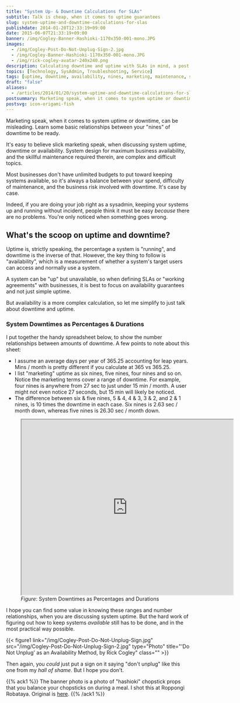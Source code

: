 ```yaml
---
title: "System Up- & Downtime Calculations for SLAs"
subtitle: Talk is cheap, when it comes to uptime guarantees
slug: system-uptime-and-downtime-calculations-for-slas
publishdate: 2014-01-20T12:33:19+09:00
date: 2015-06-07T21:33:19+09:00
banner: /img/Cogley-Banner-Hashioki-1170x350-001-mono.JPG
images:
  - /img/Cogley-Post-Do-Not-Unplug-Sign-2.jpg
  - /img/Cogley-Banner-Hashioki-1170x350-001-mono.JPG
  - /img/rick-cogley-avatar-240x240.png
description: Calculating downtime and uptime with SLAs in mind, a post by Rick Cogley.
topics: [Technology, SysAdmin, Troubleshooting, Service]
tags: [uptime, downtime, availability, nines, marketing, maintenance, sla, risk]
draft: "false"
aliases:
  - /articles/2014/01/20/system-uptime-and-downtime-calculations-for-slas/
postsummary: Marketing speak, when it comes to system uptime or downtime, can be  misleading. Learn some basic relationships between your "nines" of downtime to be ready.
postsvg: icon-origami-fish
---
```


Marketing speak, when it comes to system uptime or downtime, can be  misleading. Learn some basic relationships between your "nines" of downtime to be ready.

<!--more-->

It's easy to believe slick marketing speak, when discussing system uptime, downtime or availability. System design for maximum business availability, and the skillful maintenance required therein, are complex and difficult topics.

Most businesses don't have unlimited budgets to put toward keeping systems available, so it's always a balance between your spend, difficulty of maintenance, and the business risk involved with downtime. It's case by case.

Indeed, if you are doing your job right as a sysadmin, keeping your systems up and running without incident, people think it must be easy _because_ there are no problems. You're only noticed when something goes wrong.

## What's the scoop on uptime and downtime?  

Uptime is, strictly speaking, the percentage a system is "running", and downtime is the inverse of that. However, the key thing to follow is "availability", which is a measurement of whether a system's target users can access and normally use a system.

A system can be "up" but unavailable, so when defining SLAs or "working agreements" with businesses, it is best to focus on availability guarantees and not just simple uptime.

But availability is a more complex calculation, so let me simplify to just talk about downtime and uptime.

### System Downtimes as Percentages & Durations

I put together the handy spreadsheet below, to show the number relationships between amounts of downtime. A few points to note about this sheet:

* I assume an average days per year of 365.25 accounting for leap years. Mins / month is pretty different if you calculate at 365 vs 365.25.
* I list "marketing" uptime as six nines, five nines, four nines and so on. Notice the marketing terms cover a range of downtime. For example, four nines is anywhere from 27 sec to just under 15 min / month. A user might not even notice 27 seconds, but 15 min will likely be noticed.
* The difference between six & five nines, 5 & 4, 4 & 3, 3 & 2, and 2 & 1 nines, is 10 times the downtime in each case. Six nines is 2.63 sec / month down, whereas five nines is 26.30 sec / month down.

<figure class="fit">
<iframe width='580px' height='480px' frameborder='1px' allowtransparency='true' scrolling='no' src='https://docs.google.com/spreadsheet/pub?key=0AoreQ_hTvc2XdGQxZURCdU9YTUJheVVwd1h5MGZhTUE&single=true&gid=0&range=A1%3AH24&output=html'></iframe>
<figcaption class="sans center"><em>Figure</em>: System Downtimes as Percentages and Durations</figcaption>
</figure>

I hope you can find some value in knowing these ranges and number relationships, when you are discussing system uptime. But the hard work of figuring out how to keep systems _available_ still has to be done, and in the most practical way possible.

{{< figure1 link="/img/Cogley-Post-Do-Not-Unplug-Sign.jpg" src="/img/Cogley-Post-Do-Not-Unplug-Sign-2.jpg" type="Photo" title="'Do Not Unplug' as an Availability Method, by Rick Cogley" class="" >}}

Then again, you _could_ just put a sign on it saying "don't unplug" like this one from my _hall of shame_. But I hope you don't.

{{% ack1 %}}
The banner photo is a photo of "hashioki" chopstick props that you balance your chopsticks on during a meal. I shot this at Roppongi Robataya. Original is [here](https://www.flickr.com/photos/rickcogley/2926475169).
{{% /ack1 %}}
